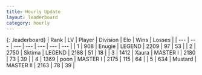 ```yaml
---
title: Hourly Update
layout: leaderboard
category: hourly
---
```


{: .leaderboard}
| Rank | LV | Player | Division | Elo | Wins | Losses |
| --- | --- | --- | --- | --- | --- | --- |
| <span data-change="1">1</span> | 908 | <span title="ID: 623502">Enugie</span> | LEGEND | <span data-change="0">2209</span> | <span data-change="0">97</span> | <span data-change="0">53</span> |
| <span data-change="-1">2</span> | 2750 | <span title="ID: 353063">Sktima</span> | LEGEND | <span data-change="-46">2188</span> | <span data-change="2">51</span> | <span data-change="4">18</span> |
| <span data-change="0">3</span> | 1412 | <span title="ID: 200908">Xaura</span> | MASTER I | <span data-change="0">2180</span> | <span data-change="0">73</span> | <span data-change="0">39</span> |
| <span data-change="0">4</span> | 1369 | <span title="ID: 540690">poon</span> | MASTER I | <span data-change="0">2175</span> | <span data-change="0">115</span> | <span data-change="0">64</span> |
| <span data-change="0">5</span> | 634 | <span title="ID: 611082">Mustard</span> | MASTER II | <span data-change="8">2163</span> | <span data-change="1">78</span> | <span data-change="0">39</span> |